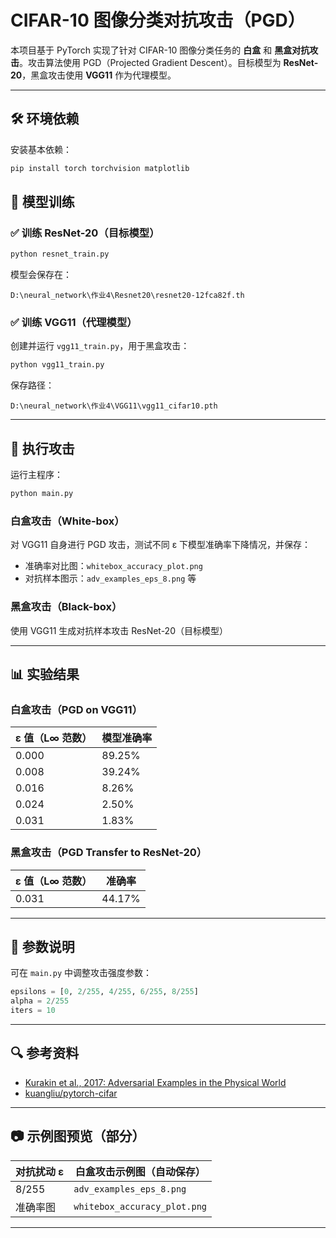 # CIFAR-10 图像分类对抗攻击（PGD）

本项目基于 PyTorch 实现了针对 CIFAR-10 图像分类任务的 **白盒** 和 **黑盒对抗攻击**。攻击算法使用 PGD（Projected Gradient Descent）。目标模型为 **ResNet-20**，黑盒攻击使用 **VGG11** 作为代理模型。

---

## 🛠️ 环境依赖

安装基本依赖：

```bash
pip install torch torchvision matplotlib
````

## 🔧 模型训练

### ✅ 训练 ResNet-20（目标模型）

```bash
python resnet_train.py
```

模型会保存在：

```
D:\neural_network\作业4\Resnet20\resnet20-12fca82f.th
```

### ✅ 训练 VGG11（代理模型）

创建并运行 `vgg11_train.py`，用于黑盒攻击：

```bash
python vgg11_train.py
```

保存路径：

```
D:\neural_network\作业4\VGG11\vgg11_cifar10.pth
```

---

## 🎯 执行攻击

运行主程序：

```bash
python main.py
```

### 白盒攻击（White-box）

对 VGG11 自身进行 PGD 攻击，测试不同 ε 下模型准确率下降情况，并保存：

* 准确率对比图：`whitebox_accuracy_plot.png`
* 对抗样本图示：`adv_examples_eps_8.png` 等

### 黑盒攻击（Black-box）

使用 VGG11 生成对抗样本攻击 ResNet-20（目标模型）

---

## 📊 实验结果

### 白盒攻击（PGD on VGG11）

| ε 值（L∞ 范数） | 模型准确率  |
| ---------- | ------ |
| 0.000      | 89.25% |
| 0.008      | 39.24% |
| 0.016      | 8.26%  |
| 0.024      | 2.50%  |
| 0.031      | 1.83%  |

### 黑盒攻击（PGD Transfer to ResNet-20）

| ε 值（L∞ 范数） | 准确率    |
| ---------- | ------ |
| 0.031      | 44.17% |

---

## 📌 参数说明

可在 `main.py` 中调整攻击强度参数：

```python
epsilons = [0, 2/255, 4/255, 6/255, 8/255]
alpha = 2/255
iters = 10
```

---

## 🔍 参考资料

* [Kurakin et al., 2017: Adversarial Examples in the Physical World](https://arxiv.org/abs/1607.02533)
* [kuangliu/pytorch-cifar](https://github.com/kuangliu/pytorch-cifar)

---

## 📷 示例图预览（部分）

| 对抗扰动 ε | 白盒攻击示例图（自动保存）                |
| ------ | ---------------------------- |
| 8/255  | `adv_examples_eps_8.png`     |
| 准确率图   | `whitebox_accuracy_plot.png` |

---

